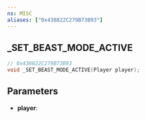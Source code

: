 ```yaml
---
ns: MISC
aliases: ["0x438822C279B73B93"]
---
```

## _SET_BEAST_MODE_ACTIVE

```c
// 0x438822C279B73B93
void _SET_BEAST_MODE_ACTIVE(Player player);
```


## Parameters
* **player**: 

